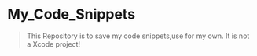 # My_Code_Snippets
>This Repository is to save my code snippets,use for my own. It is not a Xcode project!

